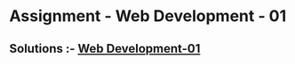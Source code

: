 # Assignment - Web Development - 01

## Solutions :- [Web Development-01](https://github.com/MadhavSahi/FullStack-JavaScript-2022-23/tree/main/PlacementProgramAssignment_MadhavSahi/WebDev-01 "All Solutions")